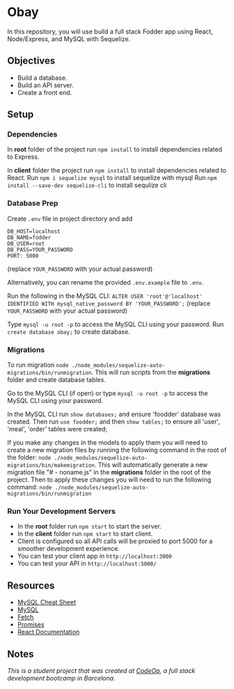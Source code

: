 # Obay

In this repository, you will use build a full stack Fodder app using React, Node/Express, and MySQL with Sequelize.

## Objectives

- Build a database.
- Build an API server.
- Create a front end.

## Setup

### Dependencies

In **root** folder of the project run `npm install` to install dependencies related to Express.

In **client** folder the project run `npm install` to install dependencies related to React.
Run `npm i sequelize mysql` to install sequelize with mysql
Run `npm install --save-dev sequelize-cli` to install sequlize cli


### Database Prep

Create `.env` file in project directory and add

```
DB_HOST=localhost
DB_NAME=fodder
DB_USER=root
DB_PASS=YOUR_PASSWORD
PORT: 5000
```

(replace `YOUR_PASSWORD` with your actual password)

Alternatively, you can rename the provided `.env.example` file to `.env`.

Run the following in the MySQL CLI: `ALTER USER 'root'@'localhost' IDENTIFIED WITH mysql_native_password BY 'YOUR_PASSWORD';` (replace `YOUR_PASSWORD` with your actual password)

Type `mysql -u root -p` to access the MySQL CLI using your password.
Run `create database obay;` to create database.

### Migrations

To run migration `node ./node_modules/sequelize-auto-migrations/bin/runmigration`.
This will run scripts from the **migrations** folder and create database tables.

Go to the MySQL CLI (if open) or type `mysql -u root -p` to access the MySQL CLI using your password.

In the MySQL CLI run `show databases;` and ensure 'foodder' database was created.
Then run `use foodder;` and then `show tables;` to ensure all 'user', 'meal', 'order' tables were created;

If you make any changes in the models to apply them you will need to create a new migration files by running the following command in the root of the folder:
`node ./node_modules/sequelize-auto-migrations/bin/makemigration`.
This will automatically generate a new migration file "# - noname.js" in the **migrations** folder in the root of the project.
Then to apply these changes you will need to run the following command:
`node ./node_modules/sequelize-auto-migrations/bin/runmigration`

### Run Your Development Servers

- In the **root** folder run `npm start` to start the server.
- In the **client** folder run `npm start` to start client.
- Client is configured so all API calls will be proxied to port 5000 for a smoother development experience.
- You can test your client app in `http://localhost:3000`
- You can test your API in `http://localhost:5000/`

## Resources

- [MySQL Cheat Sheet](http://www.mysqltutorial.org/mysql-cheat-sheet.aspx)
- [MySQL](https://dev.mysql.com/doc/refman/8.0/en/database-use.html)
- [Fetch](https://developer.mozilla.org/en-US/docs/Web/API/Fetch_API/Using_Fetch)
- [Promises](https://developer.mozilla.org/en-US/docs/Web/JavaScript/Reference/Global_Objects/Promise)
- [React Documentation](https://reactjs.org/docs/hello-world.html)

## Notes

_This is a student project that was created at [CodeOp](http://CodeOp.tech), a full stack development bootcamp in Barcelona._